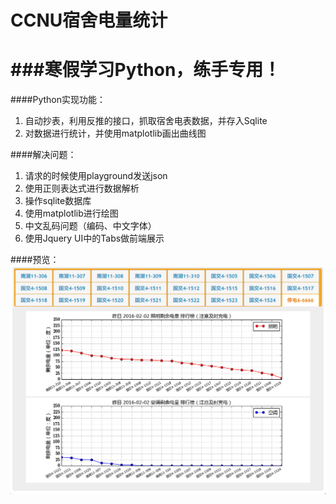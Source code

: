 # CCNU宿舍电量统计
###寒假学习Python，练手专用！
==========================

 
####Python实现功能：
1. 自动抄表，利用反推的接口，抓取宿舍电表数据，并存入Sqlite
2. 对数据进行统计，并使用matplotlib画出曲线图

####解决问题：
1. 请求的时候使用playground发送json
2. 使用正则表达式进行数据解析
3. 操作sqlite数据库
4. 使用matplotlib进行绘图
5. 中文乱码问题（编码、中文字体）
6. 使用Jquery UI中的Tabs做前端展示

####预览：
 ![image](https://github.com/lookhang/ccnumeters/raw/master/pics/6666.png)
